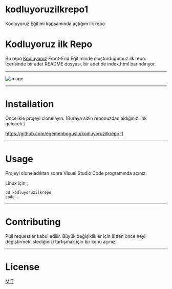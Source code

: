 # kodluyoruzilkrepo1
Kodluyoruz Eğitimi kapsamında açtığım ilk repo
# Kodluyoruz ilk Repo
Bu repo [Kodluyoruz](https://kodluyoruz.org/tr/kodluyoruz) Front-End Eğitiminde oluşturduğumuz ilk repo. İçerisinde bir adet README dosyası, bir adet de index.html barındırıyor.

---

![image](https://user-images.githubusercontent.com/121088442/212150639-e1bb9a27-88a8-434c-af9e-049424228304.png)

---


# Installation
Öncelikle projeyi clonelayın. (Buraya sizin reponuzdan aldığınız link gelecek.)

https://github.com/egemenboguslu/kodluyoruzilkrepo-1

---


# Usage
Projeyi cloneladıktan sonra Visual Studio Code programında açınız.

Linux için ;
```
cd kodluyoruzilkrepo
code .
```

---


# Contributing
Pull requestler kabul edilir. Büyük değişiklikler için lütfen önce neyi değiştirmek istediğinizi tartışmak için bir konu açınız.

---


# License 

[MIT](https://choosealicense.com/licenses/mit/)
